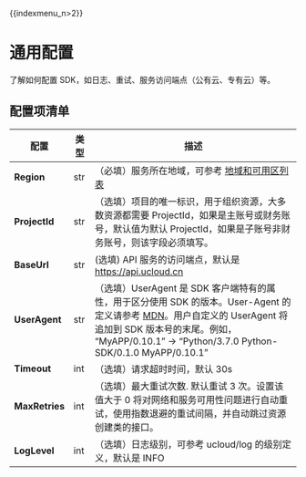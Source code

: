 {{indexmenu_n>2}}

# 通用配置

了解如何配置 SDK，如日志、重试、服务访问端点（公有云、专有云）等。

## 配置项清单

| 配置            | 类型 | 描述                                                         |
| --------------- | ---- | ------------------------------------------------------------ |
| **Region**      | str  | （必填）服务所在地域，可参考 [地域和可用区列表](https://docs.ucloud.cn/api/summary/regionlist) |
| **ProjectId**   | str  | （选填）项目的唯一标识，用于组织资源，大多数资源都需要 ProjectId，如果是主账号或财务账号，默认值为默认 ProjectId，如果是子账号非财务账号，则该字段必须填写。 |
| **BaseUrl**     | str  |  (选填) API 服务的访问端点，默认是 https://api.ucloud.cn |
| **UserAgent**   | str  | （选填）UserAgent 是 SDK 客户端特有的属性，用于区分使用 SDK 的版本。User-Agent 的定义请参考 [MDN](https://developer.mozilla.org/en-US/docs/Web/HTTP/Headers/User-Agent)。用户自定义的 UserAgent 将追加到 SDK 版本号的末尾。例如， “MyAPP/0.10.1” -> “Python/3.7.0 Python-SDK/0.1.0 MyAPP/0.10.1” |
| **Timeout**     | int  | （选填）请求超时时间，默认 30s                               |
| **MaxRetries**  | int  | （选填）最大重试次数. 默认重试 3 次。设置该值大于 0 将对网络和服务可用性问题进行自动重试，使用指数退避的重试间隔，并自动跳过资源创建类的接口。 |
| **LogLevel**    | int  | （选填）日志级别，可参考 ucloud/log 的级别定义，默认是 INFO                    |
